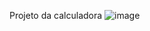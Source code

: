 Projeto da calculadora 
![image](https://github.com/user-attachments/assets/265734a0-59d0-42c6-ac5b-0adf2eef9fff)

